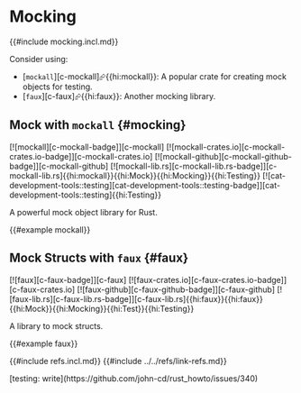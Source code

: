 # Mocking

{{#include mocking.incl.md}}

Consider using:

- [`mockall`][c-mockall]⮳{{hi:mockall}}: A popular crate for creating mock objects for testing.
- [`faux`][c-faux]⮳{{hi:faux}}: Another mocking library.

## Mock with `mockall` {#mocking}

[![mockall][c-mockall-badge]][c-mockall] [![mockall-crates.io][c-mockall-crates.io-badge]][c-mockall-crates.io] [![mockall-github][c-mockall-github-badge]][c-mockall-github] [![mockall-lib.rs][c-mockall-lib.rs-badge]][c-mockall-lib.rs]{{hi:mockall}}{{hi:Mock}}{{hi:Mocking}}{{hi:Testing}} [![cat-development-tools::testing][cat-development-tools::testing-badge]][cat-development-tools::testing]{{hi:Testing}}

A powerful mock object library for Rust.

{{#example mockall}}

## Mock Structs with `faux` {#faux}

[![faux][c-faux-badge]][c-faux] [![faux-crates.io][c-faux-crates.io-badge]][c-faux-crates.io] [![faux-github][c-faux-github-badge]][c-faux-github] [![faux-lib.rs][c-faux-lib.rs-badge]][c-faux-lib.rs]{{hi:faux}}{{hi:faux}}{{hi:Mock}}{{hi:Mocking}}{{hi:Test}}{{hi:Testing}}

A library to mock structs.

{{#example faux}}

{{#include refs.incl.md}}
{{#include ../../refs/link-refs.md}}

<div class="hidden">
[testing: write](https://github.com/john-cd/rust_howto/issues/340)
</div>
